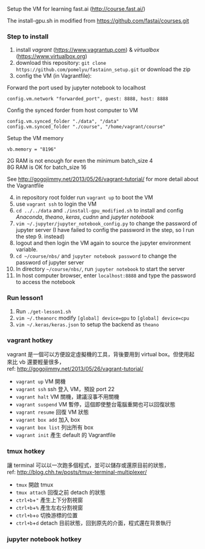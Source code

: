 Setup the VM for learning fast.ai (<http://course.fast.ai/>)

The install-gpu.sh in modified from <https://github.com/fastai/courses.git>

### Step to install
1. install *vagrant* (<https://www.vagrantup.com>) & *virtualbox* (<https://www.virtualbox.org>)
2. download this repository: ``git clone https://github.com/pomelyu/fastainn_setup.git`` or download the zip
3. config the VM (in Vagrantfile):

Forward the port used by jupyter notebook to localhost
```
config.vm.network "forwarded_port", guest: 8888, host: 8888
```

Config the synced forder from host computer to VM
```
config.vm.synced_folder "./data", "/data"
config.vm.synced_folder "./course", "/home/vagrant/course"
```

Setup the VM memory
```
vb.memory = "8196"
```
2G RAM is not enough for even the minimum batch_size 4\
8G RAM is OK for batch_size 16

See <http://gogojimmy.net/2013/05/26/vagrant-tutorial/> for more detail about the Vagrantfile

4. in repository root folder run ``vagrant up`` to boot the VM
5. use ``vagrant ssh`` to login the VM
6. ``cd ../../data`` and ``./install-gpu_modified.sh`` to install and config *Anaconda*, *theano*, *keras*, *cudnn* and *jupyter notebook* 
7. ``vim ~/.jupyter/jupyter_notebook_config.py`` to change the password of jupyter server (I have failed to config the password in the step, so I run the step 9. instead)
8. logout and then login the VM again to source the jupyter environment variable.
9. ``cd ~/course/nbs/``  and  ``jupyter notebook password`` to change the password of jupyter server
10. In directory ``~/course/nbs/``, run ``jupyter notebook`` to start the server
11. In host computer browser, enter ``localhost:8888`` and type the password to access the notebook

### Run lesson1
1. Run ``./get-lesson1.sh``
2. ``vim ~/.theanorc`` modify ``[global] device=gpu`` to ``[global] device=cpu``
3. ``vim ~/.keras/keras.json`` to setup the backend as ``theano``

### vagrant hotkey
vagrant 是一個可以方便設定虛擬機的工具，背後要用到 virtual box。但使用起來比 vb 還要輕量很多，\
ref: <http://gogojimmy.net/2013/05/26/vagrant-tutorial/>
* ``vagrant up`` VM 開機
* ``vagrant ssh`` ssh 登入 VM，預設 port 22
* ``vagrant halt`` VM 關機，建議沒事不用關機
* ``vagrant suspend`` VM 暫停，這個即使整台電腦重開也可以回復狀態
* ``vagrant resume`` 回復 VM 狀態
* ``vagrant box add`` 加入 box
* ``vagrant box list`` 列出所有 box
* ``vagrant init`` 產生 default 的 Vagrantfile

### tmux hotkey
讓 terminal 可以以一次跑多個程式，並可以儲存或還原目前的狀態，\
ref: <http://blog.chh.tw/posts/tmux-terminal-multiplexer/>
* ``tmux`` 開啟 tmux
* ``tmux attach`` 回復之前 detach 的狀態
* ``ctrl+b``+``"`` 產生上下分割視窗
* ``ctrl+b``+``%`` 產生左右分割視窗
* ``ctrl+b``+``o`` 切換游標的位置
* ``ctrl+b``+``d`` detach 目前狀態，回到原先的介面，程式還在背景執行

### jupyter notebook hotkey